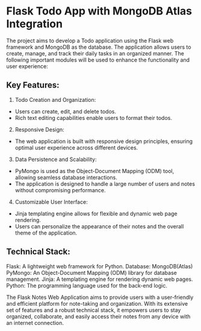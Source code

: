 # Flask Todo App with MongoDB Atlas Integration

The project aims to develop a Todo application using the Flask web framework and MongoDB as the database. The application allows users to create, manage, and track their daily tasks in an organized manner. The following important modules will be used to enhance the functionality and user experience:

## Key Features:

1. Todo Creation and Organization:

* Users can create, edit, and delete todos.
* Rich text editing capabilities enable users to format their todos.

2. Responsive Design:

* The web application is built with responsive design principles, ensuring optimal user experience across different devices.

3. Data Persistence and Scalability:

* PyMongo is used as the Object-Document Mapping (ODM) tool, allowing seamless database interactions.
* The application is designed to handle a large number of users and notes without compromising performance.

4. Customizable User Interface:

* Jinja templating engine allows for flexible and dynamic web page rendering.
* Users can personalize the appearance of their notes and the overall theme of the application.

## Technical Stack:

Flask: A lightweight web framework for Python.
Database: MongoDB(Atlas)
PyMongo: An Object-Document Mapping (ODM) library for database management.
Jinja: A templating engine for rendering dynamic web pages.
Python: The programming language used for the back-end logic.

The Flask Notes Web Application aims to provide users with a user-friendly and efficient platform for note-taking and organization. With its extensive set of features and a robust technical stack, it empowers users to stay organized, collaborate, and easily access their notes from any device with an internet connection.

